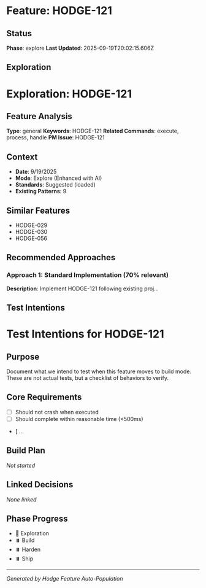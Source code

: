 # Feature: HODGE-121

## Status
**Phase**: explore
**Last Updated**: 2025-09-19T20:02:15.606Z

## Exploration
# Exploration: HODGE-121

## Feature Analysis
**Type**: general
**Keywords**: HODGE-121
**Related Commands**: execute, process, handle
**PM Issue**: HODGE-121

## Context
- **Date**: 9/19/2025
- **Mode**: Explore (Enhanced with AI)
- **Standards**: Suggested (loaded)
- **Existing Patterns**: 9


## Similar Features
- HODGE-029
- HODGE-030
- HODGE-056




## Recommended Approaches


### Approach 1: Standard Implementation (70% relevant)
**Description**: Implement HODGE-121 following existing proj...

## Test Intentions
# Test Intentions for HODGE-121

## Purpose
Document what we intend to test when this feature moves to build mode.
These are not actual tests, but a checklist of behaviors to verify.

## Core Requirements
- [ ] Should not crash when executed
- [ ] Should complete within reasonable time (<500ms)
- [ ...

## Build Plan
_Not started_

## Linked Decisions
_None linked_




## Phase Progress
- 🔄 Exploration
- ⏸️ Build
- ⏸️ Harden
- ⏸️ Ship

---
_Generated by Hodge Feature Auto-Population_
